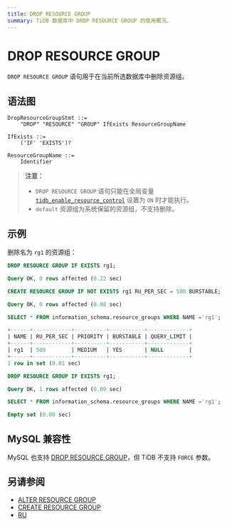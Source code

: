 ```yaml
---
title: DROP RESOURCE GROUP
summary: TiDB 数据库中 DROP RESOURCE GROUP 的使用概况。
---
```


# DROP RESOURCE GROUP

`DROP RESOURCE GROUP` 语句用于在当前所选数据库中删除资源组。

## 语法图

```ebnf+diagram
DropResourceGroupStmt ::=
    "DROP" "RESOURCE" "GROUP" IfExists ResourceGroupName

IfExists ::=
    ('IF' 'EXISTS')?

ResourceGroupName ::=
    Identifier
```

> **注意：**
>
> - `DROP RESOURCE GROUP` 语句只能在全局变量 [`tidb_enable_resource_control`](/system-variables.md#tidb_enable_resource_control-从-v660-版本开始引入) 设置为 `ON` 时才能执行。
> - `default` 资源组为系统保留的资源组，不支持删除。

## 示例

删除名为 `rg1` 的资源组：

```sql
DROP RESOURCE GROUP IF EXISTS rg1;
```

```sql
Query OK, 0 rows affected (0.22 sec)
```

```sql
CREATE RESOURCE GROUP IF NOT EXISTS rg1 RU_PER_SEC = 500 BURSTABLE;
```

```sql
Query OK, 0 rows affected (0.08 sec)
```

```sql
SELECT * FROM information_schema.resource_groups WHERE NAME ='rg1';
```

```sql
+------+------------+----------+-----------+-------------+
| NAME | RU_PER_SEC | PRIORITY | BURSTABLE | QUERY_LIMIT |
+------+------------+----------+-----------+-------------+
| rg1  | 500        | MEDIUM   | YES       | NULL        |
+------+------------+----------+-----------+-------------+
1 row in set (0.01 sec)
```

```sql
DROP RESOURCE GROUP IF EXISTS rg1;
```

```sql
Query OK, 1 rows affected (0.09 sec)
```

```sql
SELECT * FROM information_schema.resource_groups WHERE NAME ='rg1';
```

```sql
Empty set (0.00 sec)
```

## MySQL 兼容性

MySQL 也支持 [DROP RESOURCE GROUP](https://dev.mysql.com/doc/refman/8.0/en/drop-resource-group.html)，但 TiDB 不支持 `FORCE` 参数。

## 另请参阅

* [ALTER RESOURCE GROUP](/sql-statements/sql-statement-alter-resource-group.md)
* [CREATE RESOURCE GROUP](/sql-statements/sql-statement-create-resource-group.md)
* [RU](/tidb-resource-control.md#什么是-request-unit-ru)
